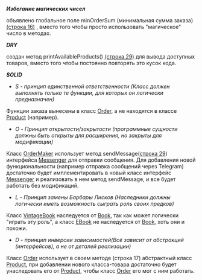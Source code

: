 ***Избегание магических чисел***

объявлено глобальное поле minOrderSum (минимальная сумма заказа) [(строка 16)](https://github.com/gra-anya/Shopping/blob/main/src/main/java/OrderMaker.java) , вместо того чтобы просто использовать "магическое" число в методах.

***DRY***

создан метод printAvailableProducts() [(строка 29)](https://github.com/gra-anya/Shopping/blob/main/src/main/java/Store.java) для вывода доступных товаров, вместо того чтобы постоянно повторять это кусок кода.

***SOLID***

* *S - принцип единственной ответственности (Класс должен выполнять только те функции, для которых он логически предназначен)*

Функции заказа вынесены в класс [Order](https://github.com/gra-anya/Shopping/blob/main/src/main/java/Order.java), а не находятся в классе [Product](https://github.com/gra-anya/Shopping/blob/main/src/main/java/product/Product.java) (например).

* *O - Принцип открытости/закрытости (программные сущности должны быть открыты для расширения, но закрыты для модификации)*

Класс [OrderMaker](https://github.com/gra-anya/Shopping/blob/main/src/main/java/OrderMaker.java) использует метод sendMessage([строка 29](https://github.com/gra-anya/Shopping/blob/main/src/main/java/OrderMaker.java)) интерфейса [Messenger](https://github.com/gra-anya/Shopping/blob/main/src/main/java/messenger/Messenger.java)  для отправки сообщения. Для добавления новой функциональности (например отправка сообщений через Telegram) достаточно будет имплементировать в новый класс интерфейс [Messenger](https://github.com/gra-anya/Shopping/blob/main/src/main/java/messenger/Messenger.java) и реализовать в нем метод sendMessage, и все будет работать без модификаций.

* *L - Принцип замены Барбары Лисков (Наследники должны логически иметь возможность сыграть роль своих предков)*

Класс [VintageBook](https://github.com/gra-anya/Shopping/blob/main/src/main/java/product/VintageBook.java) наследуется от [Book](https://github.com/gra-anya/Shopping/blob/main/src/main/java/product/Book.java), так как может логически "играть эту роль", а класс [EBook](https://github.com/gra-anya/Shopping/blob/main/src/main/java/product/EBook.java) не наследуется от [Book](https://github.com/gra-anya/Shopping/blob/main/src/main/java/product/Book.java), хоть они и похожи.

* *D - принцип инверсии зависимостей(Всё зависит от абстракций (интерфейсов), а не от деталей реализации)*

Класс [Order](https://github.com/gra-anya/Shopping/blob/main/src/main/java/Order.java) использует в своем методе (строка 17) абстрактный класс [Product](https://github.com/gra-anya/Shopping/blob/main/src/main/java/product/Product.java), при добавлении нового класса-товара достаточно будет унаследовать его от [Product](https://github.com/gra-anya/Shopping/blob/main/src/main/java/product/Product.java), чтобы класс [Order](https://github.com/gra-anya/Shopping/blob/main/src/main/java/Order.java) его мог с ним работать.
